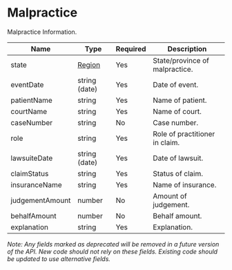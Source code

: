 # Malpractice

Malpractice Information.

| Name | Type | Required | Description |
| - | - | - | - |
| state | [Region](region.md) | Yes | State/province of malpractice. |
| eventDate | string (date) | Yes | Date of event. |
| patientName | string | Yes | Name of patient. |
| courtName | string | Yes | Name of court. |
| caseNumber | string | No | Case number. |
| role | string | Yes | Role of practitioner in claim. |
| lawsuiteDate | string (date) | Yes | Date of lawsuit. |
| claimStatus | string | Yes | Status of claim. |
| insuranceName | string | Yes | Name of insurance. |
| judgementAmount | number | No | Amount of judgement. |
| behalfAmount | number | No | Behalf amount. |
| explanation | string | Yes | Explanation. |

*Note: Any fields marked as deprecated will be removed in a future version of the API. New code should not rely on these fields. Existing code should be updated to use alternative fields.*
